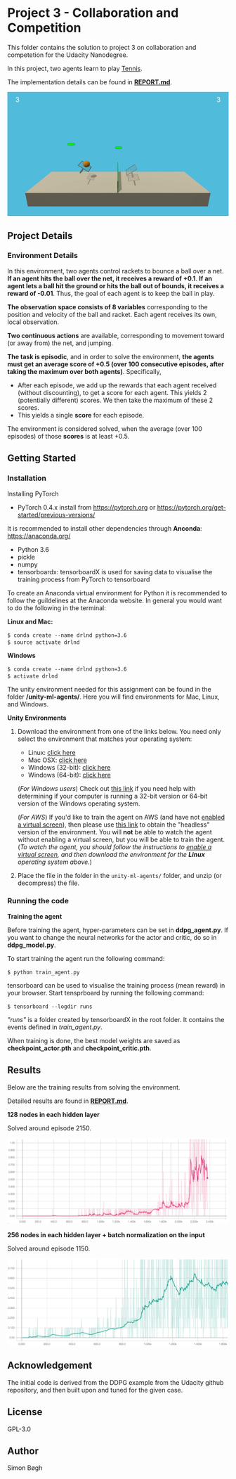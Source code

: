 # Project 3 - Collaboration and Competition

This folder contains the solution to project 3 on collaboration and competetion for the Udacity Nanodegree.

In this project, two agents learn to play [Tennis](https://github.com/Unity-Technologies/ml-agents/blob/master/docs/Learning-Environment-Examples.md#tennis).

The implementation details can be found in [**REPORT.md**](REPORT.md).

![tennis_agents](images/tennis.gif)

## Project Details

### Environment Details

In this environment, two agents control rackets to bounce a ball over a net. **If an agent hits the ball over the net, it receives a reward of +0.1**.  **If an agent lets a ball hit the ground or hits the ball out of bounds, it receives a reward of -0.01**.  Thus, the goal of each agent is to keep the ball in play.

**The observation space consists of 8 variables** corresponding to the position and velocity of the ball and racket. Each agent receives its own, local observation.  

**Two continuous actions** are available, corresponding to movement toward (or away from) the net, and jumping. 

**The task is episodic**, and in order to solve the environment, **the agents must get an average score of +0.5 (over 100 consecutive episodes, after taking the maximum over both agents)**. Specifically,

* After each episode, we add up the rewards that each agent received (without discounting), to get a score for each agent. This yields 2 (potentially different) scores. We then take the maximum of these 2 scores.
* This yields a single **score** for each episode.

The environment is considered solved, when the average (over 100 episodes) of those **scores** is at least +0.5.

## Getting Started
### Installation

Installing PyTorch
* PyTorch 0.4.x install from https://pytorch.org or https://pytorch.org/get-started/previous-versions/

It is recommended to install other dependencies through **Anconda**: https://anaconda.org/
* Python 3.6
* pickle
* numpy
* tensorboardx: tensorboardX is used for saving data to visualise the training process from PyTorch to tensorboard 

To create an Anaconda virtual environment for Python it is recommended to follow the guildelines at the Anaconda website. In general you would want to do the following in the terminal:

**Linux and Mac:**

    $ conda create --name drlnd python=3.6
    $ source activate drlnd

**Windows**

    $ conda create --name drlnd python=3.6
    $ activate drlnd

The unity environment needed for this assignment can be found in the folder **/unity-ml-agents/**. Here you will find environments for Mac, Linux, and Windows.

**Unity Environments**
1. Download the environment from one of the links below.  You need only select the environment that matches your operating system:
    - Linux: [click here](https://s3-us-west-1.amazonaws.com/udacity-drlnd/P3/Tennis/Tennis_Linux.zip)
    - Mac OSX: [click here](https://s3-us-west-1.amazonaws.com/udacity-drlnd/P3/Tennis/Tennis.app.zip)
    - Windows (32-bit): [click here](https://s3-us-west-1.amazonaws.com/udacity-drlnd/P3/Tennis/Tennis_Windows_x86.zip)
    - Windows (64-bit): [click here](https://s3-us-west-1.amazonaws.com/udacity-drlnd/P3/Tennis/Tennis_Windows_x86_64.zip)
    
    (_For Windows users_) Check out [this link](https://support.microsoft.com/en-us/help/827218/how-to-determine-whether-a-computer-is-running-a-32-bit-version-or-64) if you need help with determining if your computer is running a 32-bit version or 64-bit version of the Windows operating system.

    (_For AWS_) If you'd like to train the agent on AWS (and have not [enabled a virtual screen](https://github.com/Unity-Technologies/ml-agents/blob/master/docs/Training-on-Amazon-Web-Service.md)), then please use [this link](https://s3-us-west-1.amazonaws.com/udacity-drlnd/P3/Tennis/Tennis_Linux_NoVis.zip) to obtain the "headless" version of the environment.  You will **not** be able to watch the agent without enabling a virtual screen, but you will be able to train the agent.  (_To watch the agent, you should follow the instructions to [enable a virtual screen](https://github.com/Unity-Technologies/ml-agents/blob/master/docs/Training-on-Amazon-Web-Service.md), and then download the environment for the **Linux** operating system above._)

2. Place the file in the folder in the `unity-ml-agents/` folder, and unzip (or decompress) the file. 

### Running the code

**Training the agent**

Before training the agent, hyper-parameters can be set in **ddpg_agent.py**. If you want to change the neural networks for the actor and critic, do so in **ddpg_model.py**. 

To start training the agent run the following command:

    $ python train_agent.py

tensorboard can be used to visualise the training process (mean reward) in your browser. Start tensprboard by running the following command:

    $ tensorboard --logdir runs

*"runs"* is a folder created by tensorboardX in the root folder. It contains the events defined in *train_agent.py*.

When training is done, the best model weights are saved as **checkpoint_actor.pth** and **checkpoint_critic.pth**.

## Results

Below are the training results from solving the environment.

Detailed results are found in [**REPORT.md**](REPORT.md).

**128 nodes in each hidden layer**

Solved around episode 2150.

![training_results_128_128](images/training_128_128.jpg)

**256 nodes in each hidden layer + batch normalization on the input**

Solved around episode 1150.

![training_results_256_256](images/training_256_256_batchnorm.jpg)


## Acknowledgement
The initial code is derived from the DDPG example from the Udacity github repository, and then built upon and tuned for the given case.

## License
GPL-3.0

## Author
Simon Bøgh
